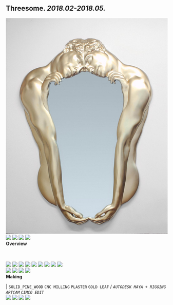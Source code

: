 
## Threesome. _2018.02-2018.05._
![Threesome](/100.jpg)<a href="https://ewwgene.github.io/Threesome/111.jpg"><img src="https://ewwgene.github.io/Threesome/111.jpg" height="100"></a> <a href="https://ewwgene.github.io/Threesome/113.jpg"><img src="https://ewwgene.github.io/Threesome/113.jpg" height="100"></a> <a href="https://ewwgene.github.io/Threesome/115.jpg"><img src="https://ewwgene.github.io/Threesome/115.jpg" height="100"></a> <a href="https://ewwgene.github.io/Threesome/117.jpg"><img src="https://ewwgene.github.io/Threesome/117.jpg" height="100"></a> 
<br>
**Overview**

<br><br>
<a href="https://ewwgene.github.io/Threesome/Making/111.jpg"><img src="https://ewwgene.github.io/Threesome/Making/111.jpg" height="100"></a> <a href="https://ewwgene.github.io/Threesome/Making/113.jpg"><img src="https://ewwgene.github.io/Threesome/Making/113.jpg" height="100"></a> <a href="https://ewwgene.github.io/Threesome/Making/115.jpg"><img src="https://ewwgene.github.io/Threesome/Making/115.jpg" height="100"></a> <a href="https://ewwgene.github.io/Threesome/Making/116.jpg"><img src="https://ewwgene.github.io/Threesome/Making/116.jpg" height="100"></a> <a href="https://ewwgene.github.io/Threesome/Making/117.jpg"><img src="https://ewwgene.github.io/Threesome/Making/117.jpg" height="100"></a> <a href="https://ewwgene.github.io/Threesome/Making/118.jpg"><img src="https://ewwgene.github.io/Threesome/Making/118.jpg" height="100"></a> <a href="https://ewwgene.github.io/Threesome/Making/123.jpg"><img src="https://ewwgene.github.io/Threesome/Making/123.jpg" height="100"></a> <a href="https://ewwgene.github.io/Threesome/Making/124.jpg"><img src="https://ewwgene.github.io/Threesome/Making/124.jpg" height="100"></a> <a href="https://ewwgene.github.io/Threesome/Making/125.jpg"><img src="https://ewwgene.github.io/Threesome/Making/125.jpg" height="100"></a> <br><a href="https://ewwgene.github.io/Threesome/Making/311.jpg"><img src="https://ewwgene.github.io/Threesome/Making/311.jpg" height="100"></a> <a href="https://ewwgene.github.io/Threesome/Making/331.jpg"><img src="https://ewwgene.github.io/Threesome/Making/331.jpg" height="100"></a> <a href="https://ewwgene.github.io/Threesome/Making/333.jpg"><img src="https://ewwgene.github.io/Threesome/Making/333.jpg" height="100"></a> <a href="https://ewwgene.github.io/Threesome/Making/335.jpg"><img src="https://ewwgene.github.io/Threesome/Making/335.jpg" height="100"></a> <br>
**Making**

|
`SOLID_PINE_WOOD` `CNC MILLING` `PLASTER` `GOLD LEAF` 
/
_`AUTODESK MAYA + RIGGING`_ _`ARTCAM`_ _`CIMCO EDIT`_ 
<br>
<a href="https://ewwgene.github.io/Threesome/303.jpg"><img src="https://ewwgene.github.io/Threesome/303.jpg" height="100"></a> <a href="https://ewwgene.github.io/Threesome/304.jpg"><img src="https://ewwgene.github.io/Threesome/304.jpg" height="100"></a> <a href="https://ewwgene.github.io/Threesome/305.jpg"><img src="https://ewwgene.github.io/Threesome/305.jpg" height="100"></a> <a href="https://ewwgene.github.io/Threesome/307.jpg"><img src="https://ewwgene.github.io/Threesome/307.jpg" height="100"></a> 
<br>

